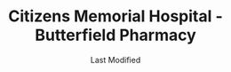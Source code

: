 ---
layout: location-page
date: Last Modified
description: "Local COVID-19 testing is available at Citizens Memorial Hospital - Butterfield Pharmacy in Bolivar, Missouri, USA."
permalink: "locations/missouri/bolivar/citizens-memorial-hospital-butterfield-pharmacy/"
tags:
  - locations
  - missouri
title: Citizens Memorial Hospital - Butterfield Pharmacy
uniqueName: citizens-memorial-hospital-butterfield-pharmacy
state: Missouri
stateAbbr: MO
hood: "Bolivar"
address: "1125 N. Butterfield Road"
city: "Bolivar"
zip: "65613"
zipsNearby: "64830 65601 64724 65603 65604 65605 65608 64833 65610 65612 65613 65727 65617 64728 65619 65620 65622 65783 65624 64836 65629 65657 65631 64735 64738 65632 65633 65634 65635 64740 64741 65636 65640 64744 65463 65644 65646 65648 65649 65470 65650 65652 65654 65656 64748 65661 65662 65663 65664 65667 64750 65668 65669 65674 65675 64755 64756 64759 64766 65534 64848 65536 64762 65682 65590 65685 64763 65786 65702 65704 65705 65706 65707 64767 65708 65591 64770 65645 65710 64771 65712 64849 64772 65713 65714 65720 64776 65721 65722 65723 65724 65543 65725 65728 65732 64857 65734 65735 64859 65737 65738 64779 65556 65787 64780 65742 64781 64862 64783 65746 64784 65752 65753 65630 65754 65801 65802 65803 65804 65805 65806 65807 65808 65809 65810 65814 65817 65890 65897 65898 65899 65607 65785 65756 65567 65757 65764 65765 65767 65769 64790 65770 65771 65774 64873 65779 65781 65017 65323 65020 65324 65325 65326 65072 65037 65038 65047 65049 65338 65052 65065 65079 65355 64789" 
mapUrl: "http://maps.apple.com/?q=Citizens+Memorial+Hospital+-+Butterfield+Pharmacy&address=1125+N+Butterfield+Road,Bolivar,Missouri,65613"
locationType: Drive-thru
phone: "417-328-4300"
website: "https://www.citizensmemorial.com/about/media-resources/news/2020/cmh-to-offer-drive-thru-covid-19-testing-with-doctors-order.html"
onlineBooking: undefined
closed: undefined
closedUpdate: April 22nd, 2020
notes: "By appointment only. Requires phone screen."
days: Weekdays
hours: 10AM-2PM
ctaMessage: Learn more
ctaUrl: "https://www.citizensmemorial.com/about/media-resources/news/2020/cmh-to-offer-drive-thru-covid-19-testing-with-doctors-order.html"
---